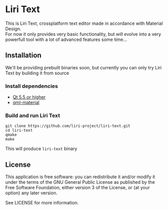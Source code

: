# Liri Text
This is Liri Text, crossplatform text editor made in accordance with Material Design.  
For now it only provides very basic functionality, but will evolve into a very powerfull tool with a lot of advanced features some time...

## Installation
We'll be providing prebuilt binaries soon, but currently you can only try Liri Text by building it from source

### Install dependencies
- [Qt 5.5 or higher](http://qt.io)
- [qml-material](https://github.com/papyros/qml-material)

### Build and run Liri Text
```
git clone https://github.com/liri-project/liri-text.git
cd liri-text
qmake
make
```
This will produce `liri-text` binary

## License
This application is free software: you can redistribute it and/or modify it under the terms of the GNU General Public License as published by the Free Software Foundation, either version 3 of the License, or (at your option) any later version.

See LICENSE for more information.
